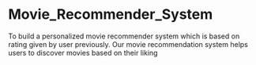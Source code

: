 # Movie_Recommender_System
To build a personalized movie recommender system which is based on rating given by user previously. Our movie recommendation system helps users to discover movies based on their liking
